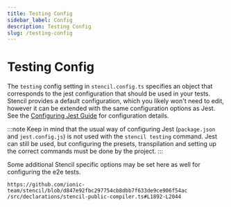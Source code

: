 ```yaml
---
title: Testing Config
sidebar_label: Config
description: Testing Config
slug: /testing-config
---
```


# Testing Config

The `testing` config setting in `stencil.config.ts` specifies an object that corresponds to the jest configuration that should be used in your tests. Stencil provides a default configuration, which you likely won't need to edit, however it can be extended with the same configuration options as Jest. See the [Configuring Jest Guide](https://jestjs.io/docs/en/configuration.html) for configuration details.

:::note
Keep in mind that the usual way of configuring Jest (`package.json` and `jest.config.js`) is not used with the `stencil testing` command. Jest can still be used, but configuring the presets, transpilation and setting up the correct commands must be done by the project.
:::

Some additional Stencil specific options may be set here as well for configuring the e2e tests.

```tsx reference title=""
https://github.com/ionic-team/stencil/blob/d847e92fbc297754cb8dbb7f633de9ce906f54ac /src/declarations/stencil-public-compiler.ts#L1892-L2044
```
